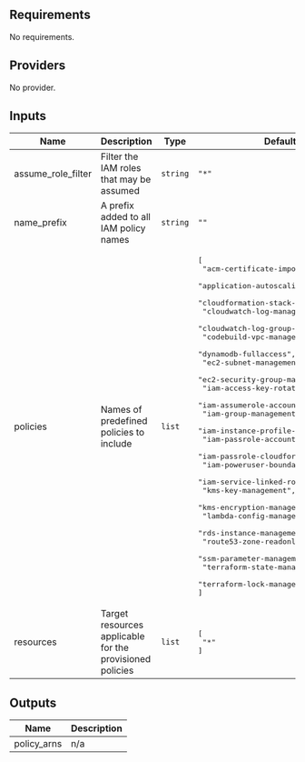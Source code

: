 ## Requirements

No requirements.

## Providers

No provider.

## Inputs

| Name | Description | Type | Default | Required |
|------|-------------|------|---------|:--------:|
| assume\_role\_filter | Filter the IAM roles that may be assumed | `string` | `"*"` | no |
| name\_prefix | A prefix added to all IAM policy names | `string` | `""` | no |
| policies | Names of predefined policies to include | `list` | <pre>[<br>  "acm-certificate-import",<br>  "application-autoscaling-fullaccess",<br>  "cloudformation-stack-management",<br>  "cloudwatch-log-management",<br>  "cloudwatch-log-group-management",<br>  "codebuild-vpc-management",<br>  "dynamodb-fullaccess",<br>  "ec2-subnet-management",<br>  "ec2-security-group-management",<br>  "iam-access-key-rotation",<br>  "iam-assumerole-account",<br>  "iam-group-management",<br>  "iam-instance-profile-fullaccess",<br>  "iam-passrole-account",<br>  "iam-passrole-cloudformation",<br>  "iam-poweruser-boundary",<br>  "iam-service-linked-role-create",<br>  "kms-key-management",<br>  "kms-encryption-management",<br>  "lambda-config-management",<br>  "rds-instance-management",<br>  "route53-zone-readonly",<br>  "ssm-parameter-management",<br>  "terraform-state-management",<br>  "terraform-lock-management"<br>]</pre> | no |
| resources | Target resources applicable for the provisioned policies | `list` | <pre>[<br>  "*"<br>]</pre> | no |

## Outputs

| Name | Description |
|------|-------------|
| policy\_arns | n/a |

